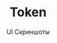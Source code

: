 ---
layout: embed
permalink: apps/minting/business-processes/token/ui-screens
lang: ru
page_id: apps-minting-business-processes-token-screens

title: Token
subtitle: UI Скриншоты
backUrl: /ru/apps/minting/business-processes/token

description: Screens
---